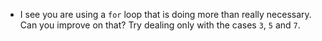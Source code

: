- I see you are using a `for` loop that is doing more than really necessary. Can you improve on that? Try dealing only with the cases `3`, `5` and `7`.
